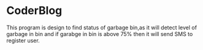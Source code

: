 # CoderBlog
This program is design to find status of garbage bin,as it will detect level of garbage in bin and if garabge in bin is 
above 75% then it will send SMS to register user.
